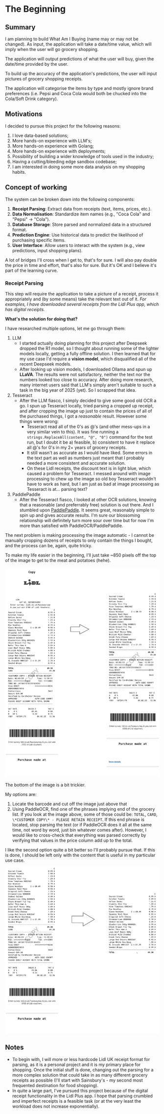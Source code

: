 # The Beginning

## Summary

I am planning to build What Am I Buying (name may or may not be changed). As input, the application will take a date/time value, which will imply when the user will go grocery shopping.

The application will output predictions of what the user will buy, given the date/time provided by the user.

To build up the accuracy of the application's predictions, the user will input pictures of grocery shopping receipts.

The application will categorise the items by type and mostly ignore brand preferences (i.e. Pepsi and Coca Cola would both be chucked into the Cola/Soft Drink category).

## Motivations

I decided to pursue this project for the following reasons:

1. I love data-based solutions;
2. More hands-on experience with LLM's;
3. More hands-on experience with Golang;
4. More hands-on experience with deployments;
5. Possibility of building a wider knowledge of tools used in the industry;
6. Having a cutting/bleeding edge sandbox codebase;
7. I am interested in doing some more data analysis on my shopping habits.

## Concept of working

The system can be broken down into the following components:

1. **Receipt Parsing**: Extract data from receipts (text, items, prices, etc.).
2. **Data Normalisation**: Standardize item names (e.g., "Coca Cola" and "Pepsi" → "Cola").
3. **Database Storage**: Store parsed and normalized data in a structured format.
4. **Prediction Engine**: Use historical data to predict the likelihood of purchasing specific items.
5. **User Interface**: Allow users to interact with the system (e.g., view predictions, input shopping plans).

A lot of bridges I'll cross when I get to, that's for sure. I will also pay double the price in time and effort, that's also for sure. But it's OK and I believe it's part of the learning curve.

### Receipt Parsing

This step will require the application to take a picture of a receipt, process it appropriately and (by some means) take the relevant text out of it.
*For examples, I have downloaded several receipts from the Lidl Plus app, which has digital receipts.*

**What's the solution for doing that?**

I have researched multiple options, let me go through them:

1. LLM
    - I started actually doing planning for this project after Deepseek dropped the R1 model, so I thought about running some of the lighter models locally, getting a fully offline solution. I then learned that for my use case I'd require a **vision model**, which disqualified all of the recent Deepseek models.
    - After looking up vision models, I downloaded Ollama and spun up **LLaVA**. The results were not satisfactory, neither the text nor the numbers looked too close to accuracy. After doing more research, many internet users said that LLM's simply aren't suitable to such a task in the big year of 2025 (yet). So I scrapped that idea.
2. Tesseract
    - After the LLM fiasco, I simply decided to give some good old OCR a go. I spun up Tesseract locally, tried parsing a cropped up receipt, and after cropping the image up just to contain the prices of all of the purchased things, I got a *reasonable* result. However some things were wrong:
        - Tesseract read all of the 0's as @'s (and other mess-ups in a very similar vein to this). It was fine running a `strings.ReplaceAll(content, "@", "0")` command for the test run, but I doubt it be a) feasible, b) consistent to have it replace all @'s for 0's in my 2+ years of grocery receipts.
        - It still wasn't as accurate as I would have liked. Some errors in the text part as well as numbers just meant that I probably needed a more consistent and accurate solution.
        - On these Lidl receipts, the discount text is in light blue, which caused a problem for Tesseract. I messed around with image processing to chew up the image so old boy Tesseract wouldn't have to work as hard, but I am just as bad at image processing as Tesseract is at... parsing text?
3. PaddlePaddle
    - After the Tesseract fiasco, I looked at other OCR solutions, knowing that a reasonable (and preferrably free) solution is out there. And I stumbled upon [PaddlePaddle](https://paddlepaddle.github.io/PaddleOCR/latest/en/index.html). It seems great, reasonably simple to spin up and gives accurate results. I'm sure our blossoming relationship will definitely turn more sour over time but for now I'm more than satisfied with PaddleOCR/PaddlePaddle.

The next problem is making processing the image automatic - I cannot be manually cropping dozens of receipts to only contain the things I bought, and the process can be, again, quite tricky.

To make my life easier in the beginning, I'll just take ~850 pixels off the top of the image to get to the meat and potatoes (hehe).

![Cropping the top off the receipt](./images/top_cropping.png)

The bottom of the image is a bit trickier.

My options are: 

1. Locate the barcode and cut off the image just above that
2. Using PaddleOCR, find one of the phrases implying end of the grocery list. If you look at the image above, some of those could be: `TOTAL`, `CARD`, `\*CUSTOMER COPY\* - PLEASE RETAIN RECEIPT`. If this end phrase is located, stop parsing the text (or if PaddleOCR does it all at the same time, not word by word, just bin whatever comes after). However, I would like to cross-check that everything was parsed correctly by verifying that values in the price column add up to the total.

I like the second option quite a bit better so I'll probably pursue that. If this is done, I should be left only with the content that is useful in my particular use case.

![Cropping the bottom off the receipt](./images/top_and_bottom_cropping.png)

## Notes

- To begin with, I will more or less hardcode Lidl UK receipt format for parsing, as it is a personal project and it is my primary place for shopping. Once the initial stuff is done, changing out the parsing for a more complex solution that could take in as many different grocery receipts as possible (I'll start with Sainsbury's - my second most frequented destination for food shopping).
- In quite a large part, I've pursued this project because of the digital receipt functionality in the Lidl Plus app. I hope that parsing crumbled and imperfect receipts is a feasible task (or at the very least the workload does not increase exponentially).